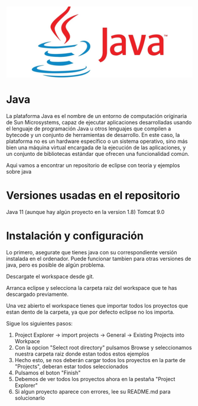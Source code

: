 ![JAVA](java.jpg "JAVA")

# Java
La plataforma Java es el nombre de un entorno de computación originaria de Sun Microsystems, capaz de ejecutar aplicaciones desarrolladas usando el lenguaje de programación Java u otros lenguajes que compilen a bytecode y un conjunto de herramientas de desarrollo. En este caso, la plataforma no es un hardware específico o un sistema operativo, sino más bien una máquina virtual encargada de la ejecución de las aplicaciones, y un conjunto de bibliotecas estándar que ofrecen una funcionalidad común.

Aqui vamos a encontrar un repositorio de eclipse con teoria y ejemplos sobre java

# Versiones usadas en el repositorio
Java 11 (aunque hay algún proyecto en la version 1.8)
Tomcat 9.0

# Instalación y configuración
Lo primero, asegurate que tienes java con su correspondiente versión instalada
en el ordenador. Puede funcionar tambien para otras versiones de java, pero
es posible de algún problema.

Descargate el workspace desde git.

Arranca eclipse y selecciona la carpeta raiz del workspace que te has descargado
previamente.

Una vez abierto el workspace tienes que importar todos los proyectos que 
estan dento de la carpeta, ya que por defecto eclipse no los importa.

Sigue los siguientes pasos:
1. Project Explorer -> import projects -> General -> Existing Projects into Workpace
2. Con la opcion "Select root directory" pulsamos Browse y seleccionamos nuestra carpeta
raiz donde estan todos estos ejemplos
3. Hecho esto, se nos deberán cargar todos los proyectos en la parte de "Projects", deberan
estar todos seleccionados
4. Pulsamos el boton "Finish"
5. Debemos de ver todos los proyectos ahora en la pestaña "Project Explorer"
6. Si algun proyecto aparece con errores, lee su README.md para solucionarlo



